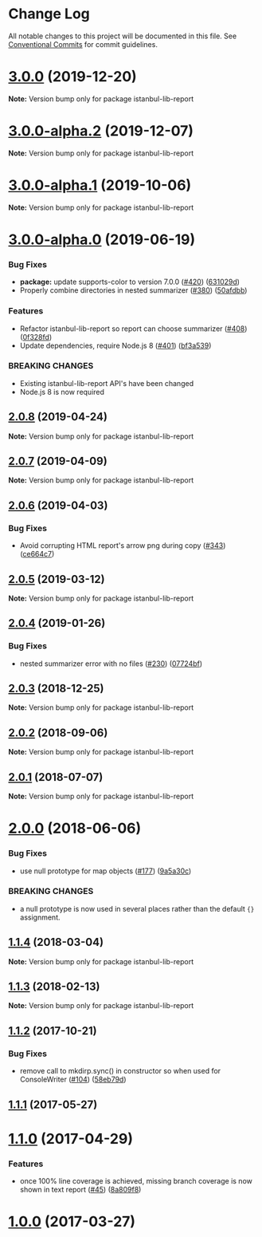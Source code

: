 # Change Log

All notable changes to this project will be documented in this file. See
[Conventional Commits](https://conventionalcommits.org) for commit guidelines.

# [3.0.0](https://github.com/istanbuljs/istanbuljs/compare/istanbul-lib-report@3.0.0-alpha.2...istanbul-lib-report@3.0.0) (2019-12-20)

**Note:** Version bump only for package istanbul-lib-report

# [3.0.0-alpha.2](https://github.com/istanbuljs/istanbuljs/compare/istanbul-lib-report@3.0.0-alpha.1...istanbul-lib-report@3.0.0-alpha.2) (2019-12-07)

**Note:** Version bump only for package istanbul-lib-report

# [3.0.0-alpha.1](https://github.com/istanbuljs/istanbuljs/compare/istanbul-lib-report@3.0.0-alpha.0...istanbul-lib-report@3.0.0-alpha.1) (2019-10-06)

**Note:** Version bump only for package istanbul-lib-report

# [3.0.0-alpha.0](https://github.com/istanbuljs/istanbuljs/compare/istanbul-lib-report@2.0.8...istanbul-lib-report@3.0.0-alpha.0) (2019-06-19)

### Bug Fixes

- **package:** update supports-color to version 7.0.0
  ([#420](https://github.com/istanbuljs/istanbuljs/issues/420))
  ([631029d](https://github.com/istanbuljs/istanbuljs/commit/631029d))
- Properly combine directories in nested summarizer
  ([#380](https://github.com/istanbuljs/istanbuljs/issues/380))
  ([50afdbb](https://github.com/istanbuljs/istanbuljs/commit/50afdbb))

### Features

- Refactor istanbul-lib-report so report can choose summarizer
  ([#408](https://github.com/istanbuljs/istanbuljs/issues/408))
  ([0f328fd](https://github.com/istanbuljs/istanbuljs/commit/0f328fd))
- Update dependencies, require Node.js 8
  ([#401](https://github.com/istanbuljs/istanbuljs/issues/401))
  ([bf3a539](https://github.com/istanbuljs/istanbuljs/commit/bf3a539))

### BREAKING CHANGES

- Existing istanbul-lib-report API's have been changed
- Node.js 8 is now required

## [2.0.8](https://github.com/istanbuljs/istanbuljs/compare/istanbul-lib-report@2.0.7...istanbul-lib-report@2.0.8) (2019-04-24)

**Note:** Version bump only for package istanbul-lib-report

## [2.0.7](https://github.com/istanbuljs/istanbuljs/compare/istanbul-lib-report@2.0.6...istanbul-lib-report@2.0.7) (2019-04-09)

**Note:** Version bump only for package istanbul-lib-report

## [2.0.6](https://github.com/istanbuljs/istanbuljs/compare/istanbul-lib-report@2.0.5...istanbul-lib-report@2.0.6) (2019-04-03)

### Bug Fixes

- Avoid corrupting HTML report's arrow png during copy
  ([#343](https://github.com/istanbuljs/istanbuljs/issues/343))
  ([ce664c7](https://github.com/istanbuljs/istanbuljs/commit/ce664c7))

## [2.0.5](https://github.com/istanbuljs/istanbuljs/compare/istanbul-lib-report@2.0.4...istanbul-lib-report@2.0.5) (2019-03-12)

**Note:** Version bump only for package istanbul-lib-report

## [2.0.4](https://github.com/istanbuljs/istanbuljs/compare/istanbul-lib-report@2.0.3...istanbul-lib-report@2.0.4) (2019-01-26)

### Bug Fixes

- nested summarizer error with no files
  ([#230](https://github.com/istanbuljs/istanbuljs/issues/230))
  ([07724bf](https://github.com/istanbuljs/istanbuljs/commit/07724bf))

<a name="2.0.3"></a>

## [2.0.3](https://github.com/istanbuljs/istanbuljs/compare/istanbul-lib-report@2.0.2...istanbul-lib-report@2.0.3) (2018-12-25)

**Note:** Version bump only for package istanbul-lib-report

<a name="2.0.2"></a>

## [2.0.2](https://github.com/istanbuljs/istanbuljs/compare/istanbul-lib-report@2.0.1...istanbul-lib-report@2.0.2) (2018-09-06)

**Note:** Version bump only for package istanbul-lib-report

<a name="2.0.1"></a>

## [2.0.1](https://github.com/istanbuljs/istanbuljs/compare/istanbul-lib-report@2.0.0...istanbul-lib-report@2.0.1) (2018-07-07)

**Note:** Version bump only for package istanbul-lib-report

<a name="2.0.0"></a>

# [2.0.0](https://github.com/istanbuljs/istanbuljs/compare/istanbul-lib-report@1.1.4...istanbul-lib-report@2.0.0) (2018-06-06)

### Bug Fixes

- use null prototype for map objects
  ([#177](https://github.com/istanbuljs/istanbuljs/issues/177))
  ([9a5a30c](https://github.com/istanbuljs/istanbuljs/commit/9a5a30c))

### BREAKING CHANGES

- a null prototype is now used in several places rather than the default `{}`
  assignment.

<a name="1.1.4"></a>

## [1.1.4](https://github.com/istanbuljs/istanbuljs/compare/istanbul-lib-report@1.1.3...istanbul-lib-report@1.1.4) (2018-03-04)

**Note:** Version bump only for package istanbul-lib-report

<a name="1.1.3"></a>

## [1.1.3](https://github.com/istanbuljs/istanbuljs/compare/istanbul-lib-report@1.1.2...istanbul-lib-report@1.1.3) (2018-02-13)

**Note:** Version bump only for package istanbul-lib-report

<a name="1.1.2"></a>

## [1.1.2](https://github.com/istanbuljs/istanbuljs/compare/istanbul-lib-report@1.1.1...istanbul-lib-report@1.1.2) (2017-10-21)

### Bug Fixes

- remove call to mkdirp.sync() in constructor so when used for ConsoleWriter
  ([#104](https://github.com/istanbuljs/istanbuljs/issues/104))
  ([58eb79d](https://github.com/istanbuljs/istanbuljs/commit/58eb79d))

<a name="1.1.1"></a>

## [1.1.1](https://github.com/istanbuljs/istanbuljs/compare/istanbul-lib-report@1.1.0...istanbul-lib-report@1.1.1) (2017-05-27)

<a name="1.1.0"></a>

# [1.1.0](https://github.com/istanbuljs/istanbul-lib-report/compare/istanbul-lib-report@1.0.0...istanbul-lib-report@1.1.0) (2017-04-29)

### Features

- once 100% line coverage is achieved, missing branch coverage is now shown in
  text report ([#45](https://github.com/istanbuljs/istanbuljs/issues/45))
  ([8a809f8](https://github.com/istanbuljs/istanbul-lib-report/commit/8a809f8))

<a name="1.0.0"></a>

# [1.0.0](https://github.com/istanbuljs/istanbul-lib-report/compare/istanbul-lib-report@1.0.0-alpha.3...istanbul-lib-report@1.0.0) (2017-03-27)
